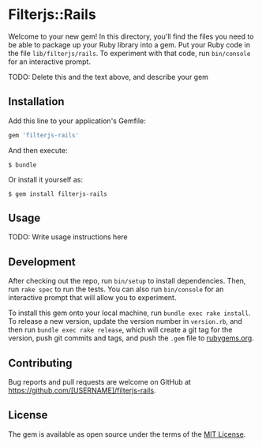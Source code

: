 # Filterjs::Rails

Welcome to your new gem! In this directory, you'll find the files you need to be able to package up your Ruby library into a gem. Put your Ruby code in the file `lib/filterjs/rails`. To experiment with that code, run `bin/console` for an interactive prompt.

TODO: Delete this and the text above, and describe your gem

## Installation

Add this line to your application's Gemfile:

```ruby
gem 'filterjs-rails'
```

And then execute:

    $ bundle

Or install it yourself as:

    $ gem install filterjs-rails

## Usage

TODO: Write usage instructions here

## Development

After checking out the repo, run `bin/setup` to install dependencies. Then, run `rake spec` to run the tests. You can also run `bin/console` for an interactive prompt that will allow you to experiment.

To install this gem onto your local machine, run `bundle exec rake install`. To release a new version, update the version number in `version.rb`, and then run `bundle exec rake release`, which will create a git tag for the version, push git commits and tags, and push the `.gem` file to [rubygems.org](https://rubygems.org).

## Contributing

Bug reports and pull requests are welcome on GitHub at https://github.com/[USERNAME]/filterjs-rails.


## License

The gem is available as open source under the terms of the [MIT License](http://opensource.org/licenses/MIT).

